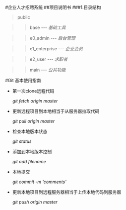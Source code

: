 #企业人才招聘系统
##项目说明书
###1.目录结构
>public

>>base  --- *基础工具*

>>e0_admin --- *后台管理*

>>e1_enterprise --- *企业会员*

>>e2_user --- *求职者*

>>main --- *公共功能*











#Git 基本使用指南

* 第一次clone远程代码

    *git fetch origin master*

* 更新远程项目到本地相当于从服务器拉取代码

    *git pull origin master*

* 检查本地版本状态

    *git status*

* 添加到本地版本控制

    *git add filename*

* 本地提交

    *git commit -m 'comments'*

* 更新本地项目到远程服务器相当于上传本地代码到服务器

    *git push origin master*


